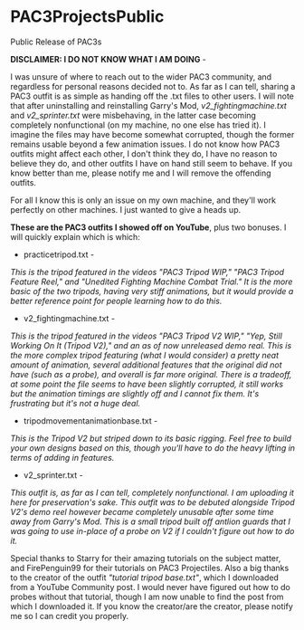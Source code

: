 # PAC3ProjectsPublic
Public Release of PAC3s

**DISCLAIMER: I DO NOT KNOW WHAT I AM DOING** -

I was unsure of where to reach out to the wider PAC3 community, and regardless for personal reasons decided not to. 
As far as I can tell, sharing a PAC3 outfit is as simple as handing off the .txt files to other users.
I will note that after uninstalling and reinstalling Garry's Mod, *v2_fightingmachine.txt* and *v2_sprinter.txt* were misbehaving, in the latter case becoming completely nonfunctional (on my machine, no one else has tried it). I imagine the files may have become somewhat corrupted, though the former remains usable beyond a few animation issues.
I do not know how PAC3 outfits might affect each other, I don't think they do, I have no reason to believe they do, and other outfits I have on hand still seem to behave. If you know better than me, please notify me and I will remove the offending outfits.

For all I know this is only an issue on my own machine, and they'll work perfectly on other machines. I just wanted to give a heads up.

**These are the PAC3 outfits I showed off on YouTube**, plus two bonuses. I will quickly explain which is which:

- practicetripod.txt -

*This is the tripod featured in the videos "PAC3 Tripod WIP," "PAC3 Tripod Feature Reel," and "Unedited Fighting Machine Combat Trial." It is the more basic of the two tripods, having very stiff animations, but it would provide a better reference point for people learning how to do this.*

- v2_fightingmachine.txt - 

*This is the tripod featured in the videos "PAC3 Tripod V2 WIP," "Yep, Still Working On It (Tripod V2)," and an as of now unreleased demo real. This is the more complex tripod featuring (what I would consider) a pretty neat amount of animation, several additional features that the original did not have (such as a probe), and overall is far more original. There is a tradeoff, at some point the file seems to have been slightly corrupted, it still works but the animation timings are slightly off and I cannot fix them. It's frustrating but it's not a huge deal.*

-  tripodmovementanimationbase.txt -

*This is the Tripod V2 but striped down to its basic rigging. Feel free to build your own designs based on this, though you'll have to do the heavy lifting in terms of adding in features.*

- v2_sprinter.txt -

*This outfit is, as far as I can tell, completely nonfunctional. I am uploading it here for preservation's sake. This outfit was to be debuted alongside Tripod V2's demo reel however became completely unusable after some time away from Garry's Mod. This is a small tripod built off antlion guards that I was going to use in-place of a probe on V2 if I couldn't figure out how to do it.*

Special thanks to Starry for their amazing tutorials on the subject matter, and FirePenguin99 for their tutorials on PAC3 Projectiles.
Also a big thanks to the creator of the outfit *"tutorial tripod base.txt"*, which I downloaded from a YouTube Community post. I would never have figured out how to do probes without that tutorial, though I am now unable to find the post from which I downloaded it. If you know the creator/are the creator, please notify me so I can credit you properly.
